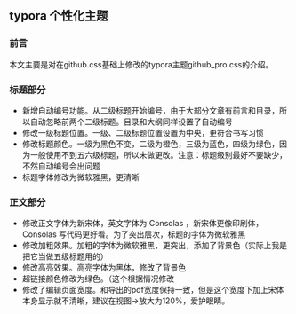 ## typora 个性化主题

### 前言

本文主要是对在github.css基础上修改的typora主题github_pro.css的介绍。

### 标题部分

- 新增自动编号功能。从二级标题开始编号，由于大部分文章有前言和目录，所以自动忽略前两个二级标题。目录和大纲同样设置了自动编号
- 修改一级标题位置。一级、二级标题位置设置为中央，更符合书写习惯
- 修改标题颜色。一级为黑色不变，二级为橙色，三级为蓝色，四级为绿色，因为一般使用不到五六级标题，所以未做更改。注意：标题级别最好不要缺少，不然自动编号会出问题
- 标题字体修改为微软雅黑，更清晰

### 正文部分

- 修改正文字体为新宋体，英文字体为 Consolas ，新宋体更像印刷体， Consolas 写代码更好看。为了突出层次，标题的字体为微软雅黑
- 修改加粗效果。加粗的字体为微软雅黑，更突出，添加了背景色（实际上我是把它当做五级标题用的）
- 修改高亮效果。高亮字体为黑体，修改了背景色
- 超链接颜色修改为绿色。（这个根据情况修改
- 修改了编辑页面宽度。和导出的pdf宽度保持一致，但是这个宽度下加上宋体本身显示就不清晰，建议在视图->放大为120%，爱护眼睛。